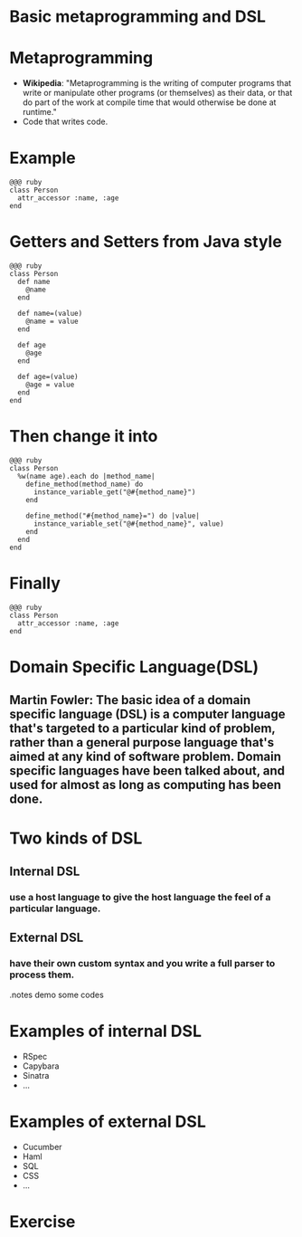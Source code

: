 <!SLIDE basic_metaprogramming_and_dsl subsection transition=scrollUp>
# Basic metaprogramming and DSL #

<!SLIDE metaprogramming bullets transition=scrollUp>
# Metaprogramming #

* **Wikipedia**: "Metaprogramming is the writing of computer programs that write or manipulate other programs (or themselves) as their data, or that do part of the work at compile time that would otherwise be done at runtime."
* Code that writes code.

<!SLIDE metaprogramming_sample transition=scrollUp>
# Example #

	@@@ ruby
	class Person
	  attr_accessor :name, :age
	end

<!SLIDE metaprogramming_sample1 small transition=scrollUp>
# Getters and Setters from Java style #
	
	@@@ ruby
	class Person
	  def name
		@name
	  end
	
	  def name=(value)
	 	@name = value
	  end
	
	  def age
	  	@age
	  end
	
	  def age=(value)
	 	@age = value
	  end
	end

<!SLIDE metaprogramming_sample2 small transition=scrollUp>
# Then change it into #
	
	@@@ ruby
	class Person
	  %w(name age).each do |method_name|
		define_method(method_name) do
		  instance_variable_get("@#{method_name}")
		end
		
		define_method("#{method_name}=") do |value|
		  instance_variable_set("@#{method_name}", value)
		end
	  end
	end
	

<!SLIDE metaprogramming_sample3 transition=scrollUp>

# Finally #

	@@@ ruby
	class Person
	  attr_accessor :name, :age
	end
	
<!SLIDE dsl center small transition=scrollUp>
# Domain Specific Language(DSL) #

## **Martin Fowler**: The basic idea of a domain specific language (DSL) is a computer language that's targeted to a particular kind of problem, rather than a general purpose language that's aimed at any kind of software problem. Domain specific languages have been talked about, and used for almost as long as computing has been done. ##

<!SLIDE two_kinds_of_dsl transition=scrollUp>
# Two kinds of DSL #

## Internal DSL
### use a host language to give the host language the feel of a particular language. ###

## External DSL 
### have their own custom syntax and you write a full parser to process them. ###

<!SLIDE internal_dsl bullets transition=scrollUp>
.notes demo some codes

# Examples of internal DSL #
* RSpec
* Capybara
* Sinatra
* ...

<!SLIDE external_dsl_bullets bullets transition=scrollUp>
# Examples of external DSL #
* Cucumber
* Haml
* SQL
* CSS
* ...

<!SLIDE exercise transition=scrollUp>
# Exercise #